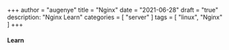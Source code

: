 +++
author = "augenye"
title = "Nginx"
date = "2021-06-28"
draft = "true"
description: "Nginx Learn"
categories = [
    "server"
]
tags = [
    "linux",
    "Nginx"
]
+++

#### Learn